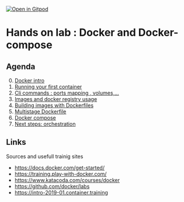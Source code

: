 [![Open in Gitpod](https://gitpod.io/button/open-in-gitpod.svg)](https://gitpod.io/#https://github.com/DemisR/workshop-docker)

# Hands on lab : Docker and Docker-compose

## Agenda

0. [Docker intro](00-Docker-intro.md)
1. [Running your first container](01-Your_first_container.md)
2. [Cli commands : ports mapping , volumes,…](02-Ports_volumes_etc.md)
3. [Images and docker registry usage](03-Images.md)
4. [Building images with Dockerfiles](04-Dockerfiles.md)
5. [Multistage Dockerfile](05-Multistage.md)
6. [Docker compose](06-Docker-compose.md)
7. [Next steps: orchestration](07-Orchestration_intro.md)

## Links

Sources and usefull trainig sites

- https://docs.docker.com/get-started/
- https://training.play-with-docker.com/
- https://www.katacoda.com/courses/docker
- https://github.com/docker/labs
- https://intro-2019-01.container.training

